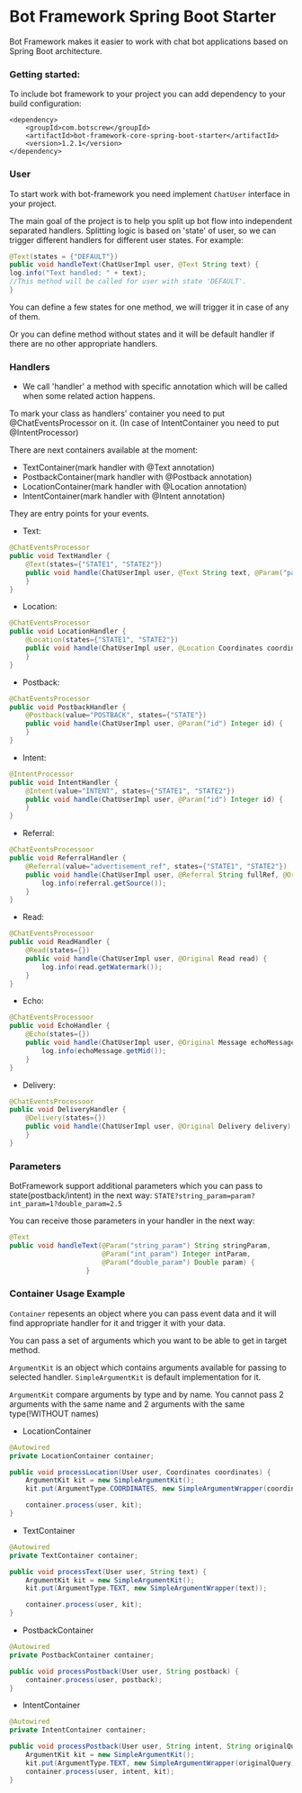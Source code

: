 # Bot Framework Spring Boot Starter

Bot Framework makes it easier to work with chat bot applications
based on Spring Boot architecture.


### Getting started:

To include bot framework to your project 
you can add dependency to your build configuration:

```
<dependency>
    <groupId>com.botscrew</groupId>
    <artifactId>bot-framework-core-spring-boot-starter</artifactId>
    <version>1.2.1</version>
</dependency>
```
        
### User

To start work with bot-framework you need implement `ChatUser` interface in your project.

The main goal of the project is to help you split up 
bot flow into independent separated handlers. Splitting logic 
is based on 'state' of user, so we can trigger different handlers for 
different user states. For example:

```java
@Text(states = {"DEFAULT"})
public void handleText(ChatUserImpl user, @Text String text) {
log.info("Text handled: " + text);
//This method will be called for user with state 'DEFAULT'.
}
```

You can define a few states for one method, we will trigger it in case of any of them.

Or you can define method without states and it will be default handler if there 
are no other appropriate handlers.

### Handlers

* We call 'handler' a method with specific annotation which will be called when some related action happens.

To mark your class as handlers' container you need to put @ChatEventsProcessor on it.
(In case of IntentContainer you need to put @IntentProcessor)

There are next containers available at the moment:

* TextContainer(mark handler with @Text annotation) 
* PostbackContainer(mark handler with @Postback annotation)
* LocationContainer(mark handler with @Location annotation)
* IntentContainer(mark handler with @Intent annotation)

They are entry points for your events.

* Text:

```java
@ChatEventsProcessor
public void TextHandler {
    @Text(states={"STATE1", "STATE2"})
    public void handle(ChatUserImpl user, @Text String text, @Param("param") Integer param) {
    }
}
```


* Location:

```java
@ChatEventsProcessor
public void LocationHandler {
    @Location(states={"STATE1", "STATE2"})
    public void handle(ChatUserImpl user, @Location Coordinates coordinates) {
    }
}
```


* Postback:

```java
@ChatEventsProcessor
public void PostbackHandler {
    @Postback(value="POSTBACK", states={"STATE"})
    public void handle(ChatUserImpl user, @Param("id") Integer id) {
    }
}
```


* Intent:

```java
@IntentProcessor
public void IntentHandler {
    @Intent(value="INTENT", states={"STATE1", "STATE2"})
    public void handle(ChatUserImpl user, @Param("id") Integer id) {
    }
}
```

* Referral:

```java
@ChatEventsProcessoor
public void ReferralHandler {
    @Referral(value="advertisement_ref", states={"STATE1", "STATE2"})
    public void handle(ChatUserImpl user, @Referral String fullRef, @Original Referral referral) {
        log.info(referral.getSource());
    }
}
```

* Read:

```java
@ChatEventsProcessoor
public void ReadHandler {
    @Read(states={})
    public void handle(ChatUserImpl user, @Original Read read) {
        log.info(read.getWatermark());
    }
}
```

* Echo:

```java
@ChatEventsProcessoor
public void EchoHandler {
    @Echo(states={})
    public void handle(ChatUserImpl user, @Original Message echoMessage) {
        log.info(echoMessage.getMid());
    }
}
```

* Delivery:

```java
@ChatEventsProcessoor
public void DeliveryHandler {
    @Delivery(states={})
    public void handle(ChatUserImpl user, @Original Delivery delivery) {
    }
}
```

### Parameters

BotFramework support additional parameters which you can pass to state(postback/intent) 
in the next way: `STATE?string_param=param?int_param=1?double_param=2.5`

You can receive those parameters in your handler in the next way:

```java
@Text
public void handleText(@Param("string_param") String stringParam, 
                       @Param("int_param") Integer intParam, 
                       @Param("double_param") Double param) {
                   }
```


### Container Usage Example

`Container` repesents an object where you can pass event data and it will find appropriate handler for it and trigger it with your data.

You can pass a set of arguments which you want to be able to get in target method.

`ArgumentKit` is an object which contains arguments available for passing to selected handler.
`SimpleArgumentKit` is default implementation for it.

`ArgumentKit` compare arguments by type and by name.
You cannot pass 2 arguments with the same name and 2 arguments with the same type(!WITHOUT names)

* LocationContainer

```java
@Autowired
private LocationContainer container;

public void processLocation(User user, Coordinates coordinates) {
    ArgumentKit kit = new SimpleArgumentKit();
    kit.put(ArgumentType.COORDINATES, new SimpleArgumentWrapper(coordinates));

    container.process(user, kit);
}
```

* TextContainer

```java
@Autowired
private TextContainer container;

public void processText(User user, String text) {
    ArgumentKit kit = new SimpleArgumentKit();
    kit.put(ArgumentType.TEXT, new SimpleArgumentWrapper(text));

    container.process(user, kit);
}
```

* PostbackContainer

```java
@Autowired
private PostbackContainer container;

public void processPostback(User user, String postback) {
    container.process(user, postback);
}
```

* IntentContainer

```java
@Autowired
private IntentContainer container;

public void processPostback(User user, String intent, String originalQuery) {
    ArgumentKit kit = new SimpleArgumentKit();
    kit.put(ArgumentType.TEXT, new SimpleArgumentWrapper(originalQuery));
    container.process(user, intent, kit);
}
```
